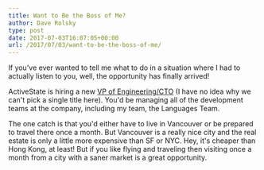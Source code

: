 ```yaml
---
title: Want to Be the Boss of Me?
author: Dave Rolsky
type: post
date: 2017-07-03T16:07:05+00:00
url: /2017/07/03/want-to-be-the-boss-of-me/
---
```


If you've ever wanted to tell me what to do in a situation where I had to actually listen to you,
well, the opportunity has finally arrived!

ActiveState is hiring a new [VP of Engineering/CTO][1] (I have no idea why we can't pick a single
title here). You'd be managing all of the development teams at the company, including my team, the
Languages Team.

The one catch is that you'd either have to live in Vancouver or be prepared to travel there once a
month. But Vancouver is a really nice city and the real estate is only a little more expensive than
SF or NYC. Hey, it's cheaper than Hong Kong, at least! But if you like flying and traveling then
visiting once a month from a city with a saner market is a great opportunity.

[1]: https://www.activestate.com/careers#op-192206-activestate-seeking-vp-engineeringcto
